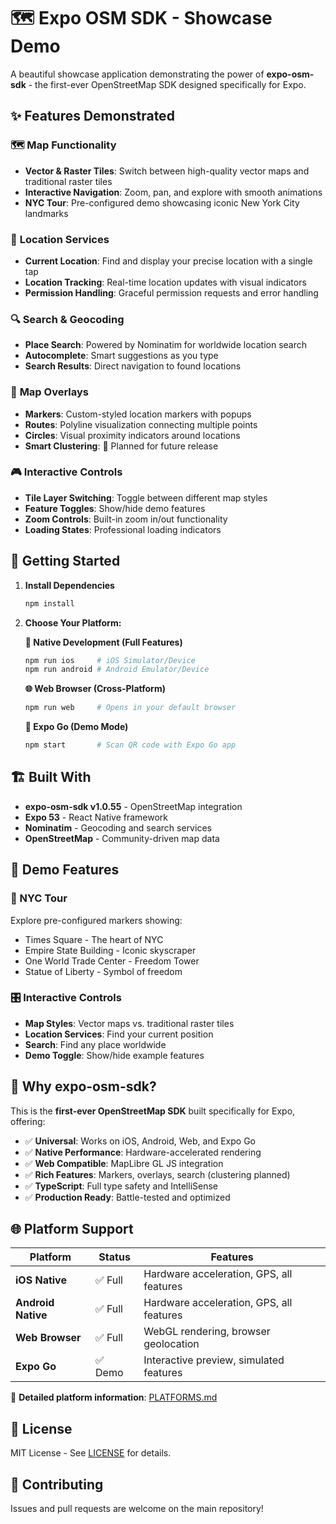 # 🗺️ Expo OSM SDK - Showcase Demo

A beautiful showcase application demonstrating the power of **expo-osm-sdk** - the first-ever OpenStreetMap SDK designed specifically for Expo.

## ✨ Features Demonstrated

### 🗺️ **Map Functionality**
- **Vector & Raster Tiles**: Switch between high-quality vector maps and traditional raster tiles
- **Interactive Navigation**: Zoom, pan, and explore with smooth animations
- **NYC Tour**: Pre-configured demo showcasing iconic New York City landmarks

### 📍 **Location Services**
- **Current Location**: Find and display your precise location with a single tap
- **Location Tracking**: Real-time location updates with visual indicators
- **Permission Handling**: Graceful permission requests and error handling

### 🔍 **Search & Geocoding**
- **Place Search**: Powered by Nominatim for worldwide location search
- **Autocomplete**: Smart suggestions as you type
- **Search Results**: Direct navigation to found locations

### 🎯 **Map Overlays**
- **Markers**: Custom-styled location markers with popups
- **Routes**: Polyline visualization connecting multiple points
- **Circles**: Visual proximity indicators around locations
- **Smart Clustering**: 🚧 Planned for future release

### 🎮 **Interactive Controls**
- **Tile Layer Switching**: Toggle between different map styles
- **Feature Toggles**: Show/hide demo features
- **Zoom Controls**: Built-in zoom in/out functionality
- **Loading States**: Professional loading indicators

## 🚀 Getting Started

1. **Install Dependencies**
   ```bash
   npm install
   ```

2. **Choose Your Platform:**

   **📱 Native Development (Full Features)**
   ```bash
   npm run ios     # iOS Simulator/Device
   npm run android # Android Emulator/Device
   ```

   **🌐 Web Browser (Cross-Platform)**
   ```bash
   npm run web     # Opens in your default browser
   ```

   **📱 Expo Go (Demo Mode)**
   ```bash
   npm start       # Scan QR code with Expo Go app
   ```

## 🏗️ Built With

- **expo-osm-sdk v1.0.55** - OpenStreetMap integration
- **Expo 53** - React Native framework
- **Nominatim** - Geocoding and search services
- **OpenStreetMap** - Community-driven map data

## 📱 Demo Features

### 🗽 NYC Tour
Explore pre-configured markers showing:
- Times Square - The heart of NYC
- Empire State Building - Iconic skyscraper
- One World Trade Center - Freedom Tower
- Statue of Liberty - Symbol of freedom

### 🎛️ Interactive Controls
- **Map Styles**: Vector maps vs. traditional raster tiles
- **Location Services**: Find your current position
- **Search**: Find any place worldwide
- **Demo Toggle**: Show/hide example features

## 🌟 Why expo-osm-sdk?

This is the **first-ever OpenStreetMap SDK** built specifically for Expo, offering:

- ✅ **Universal**: Works on iOS, Android, Web, and Expo Go
- ✅ **Native Performance**: Hardware-accelerated rendering
- ✅ **Web Compatible**: MapLibre GL JS integration  
- ✅ **Rich Features**: Markers, overlays, search (clustering planned)
- ✅ **TypeScript**: Full type safety and IntelliSense
- ✅ **Production Ready**: Battle-tested and optimized

## 🌐 Platform Support

| Platform | Status | Features |
|----------|--------|----------|
| **iOS Native** | ✅ Full | Hardware acceleration, GPS, all features |
| **Android Native** | ✅ Full | Hardware acceleration, GPS, all features |
| **Web Browser** | ✅ Full | WebGL rendering, browser geolocation |
| **Expo Go** | ✅ Demo | Interactive preview, simulated features |

📖 **Detailed platform information**: [PLATFORMS.md](./PLATFORMS.md)

## 📄 License

MIT License - See [LICENSE](../LICENSE) for details.

## 🤝 Contributing

Issues and pull requests are welcome on the main repository! 